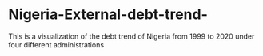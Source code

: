 # Nigeria-External-debt-trend-
This is a visualization of the debt trend of Nigeria from 1999 to 2020 under four different administrations
